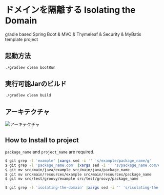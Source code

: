# ドメインを隔離する Isolating the Domain
gradle based Spring Boot &amp; MVC &amp; Thymeleaf &amp; Security &amp; MyBatis template project

## 起動方法

```sh
./gradlew clean bootRun
```

## 実行可能Jarのビルド

```sh
./gradlew clean build
```

## アーキテクチャ

![アーキテクチャ](architecture.png)


## How to Install to project
`package_name` and `project_name` are required.

```sh
$ git grep -l 'example' |xargs sed -i '' 's/example/package_name/g'
$ git grep -l 'package_name.com' |xargs sed -i '' 's/package_name.com/example.com/g'
$ git mv src/main/java/example src/main/java/package_name
$ git mv src/main/resources/example src/main/resources/package_name
$ git mv src/test/groovy/example src/test/groovy/package_name

$ git grep -l 'isolating-the-domain' |xargs sed -i '' 's/isolating-the-domain/project_name/g'

```

